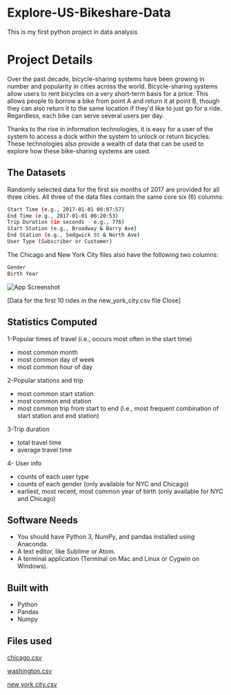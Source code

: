 # Explore-US-Bikeshare-Data
This is my first python project in data analysis

# Project Details
Over the past decade, bicycle-sharing systems have been growing in number and popularity in cities across the world. Bicycle-sharing systems allow users to rent bicycles on a very short-term basis for a price. This allows people to borrow a bike from point A and return it at point B, though they can also return it to the same location if they'd like to just go for a ride. Regardless, each bike can serve several users per day.

Thanks to the rise in information technologies, it is easy for a user of the system to access a dock within the system to unlock or return bicycles. These technologies also provide a wealth of data that can be used to explore how these bike-sharing systems are used.

## The Datasets
Randomly selected data for the first six months of 2017 are provided for all three cities. All three of the data files contain the same core six (6) columns:

```bash
Start Time (e.g., 2017-01-01 00:07:57)
End Time (e.g., 2017-01-01 00:20:53)
Trip Duration (in seconds - e.g., 776)
Start Station (e.g., Broadway & Barry Ave)
End Station (e.g., Sedgwick St & North Ave)
User Type (Subscriber or Customer)

```
The Chicago and New York City files also have the following two columns:
```bash
Gender
Birth Year
```


![App Screenshot](https://camo.githubusercontent.com/41881f382ee96c3c620959226afbfc26aa29009c356a6a4b29ba49d2a5314d42/68747470733a2f2f766964656f2e756461636974792d646174612e636f6d2f746f706865722f323031382f4d617263682f35616137373164635f6e79632d646174612f6e79632d646174612e706e67)

[Data for the first 10 rides in the new_york_city.csv file Close]

## Statistics Computed

1-Popular times of travel (i.e., occurs most often in the start time)

- most common month
- most common day of week
- most common hour of day

2-Popular stations and trip

- most common start station
- most common end station
- most common trip from start to end (i.e., most frequent combination of start station and end station)

3-Trip duration

- total travel time
- average travel time

4- User info

- counts of each user type
- counts of each gender (only available for NYC and Chicago)
- earliest, most recent, most common year of birth (only available for NYC and Chicago)



## Software Needs

- You should have Python 3, NumPy, and pandas installed using Anaconda.
- A text editor, like Sublime or Atom.
- A terminal application (Terminal on Mac and Linux or Cygwin on Windows).


## Built with
- Python
- Pandas
- Numpy

## Files used

[chicago.csv](https://drive.google.com/file/d/159g-D0zPbi1xg7q239X6_9NMioGObleX/view?usp=sharing)

[washington.csv](https://drive.google.com/file/d/1eP6L59zRrQCtpAHexYBo2IhN9OWaV5BM/view?usp=sharing)

[new york city.csv](https://drive.google.com/file/d/1De5VqPT8MFarVKVl28ezRFY220EcMN0X/view?usp=sharing)
